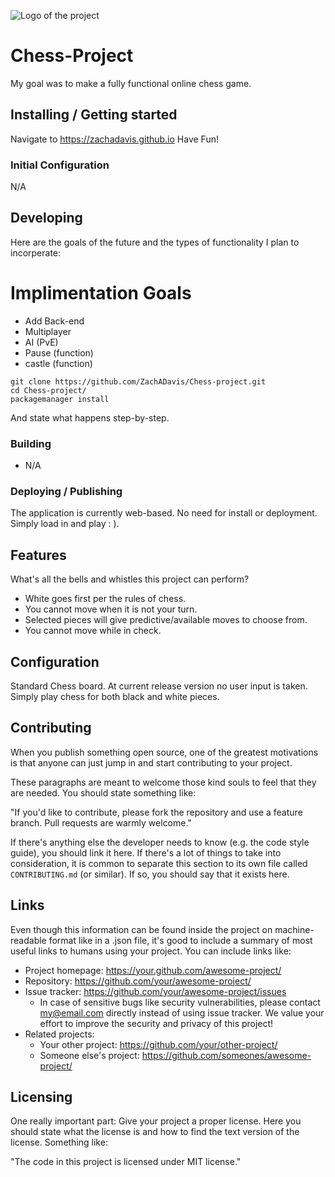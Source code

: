 ![Logo of the project](https://raw.githubusercontent.com/jehna/readme-best-practices/master/sample-logo.png)

# Chess-Project
My goal was to make a fully functional online chess game.


## Installing / Getting started
Navigate to https://zachadavis.github.io
    Have Fun!

### Initial Configuration

N/A

## Developing
Here are the goals of the future and the types of functionality I plan to incorperate:

# Implimentation Goals
* Add Back-end
* Multiplayer
* AI (PvE)
* Pause (function)
* castle (function)



```shell
git clone https://github.com/ZachADavis/Chess-project.git
cd Chess-project/
packagemanager install
```

And state what happens step-by-step.

### Building
* N/A

### Deploying / Publishing
The application is currently web-based. No need for install or deployment. Simply load in and play : ).

## Features

What's all the bells and whistles this project can perform?
* White goes first per the rules of chess.
* You cannot move when it is not your turn.
* Selected pieces will give predictive/available moves to choose from.
* You cannot move while in check.

## Configuration
Standard Chess board. 
At current release version no user input is taken. Simply play chess for both black and white pieces.

## Contributing

When you publish something open source, one of the greatest motivations is that
anyone can just jump in and start contributing to your project.

These paragraphs are meant to welcome those kind souls to feel that they are
needed. You should state something like:

"If you'd like to contribute, please fork the repository and use a feature
branch. Pull requests are warmly welcome."

If there's anything else the developer needs to know (e.g. the code style
guide), you should link it here. If there's a lot of things to take into
consideration, it is common to separate this section to its own file called
`CONTRIBUTING.md` (or similar). If so, you should say that it exists here.

## Links

Even though this information can be found inside the project on machine-readable
format like in a .json file, it's good to include a summary of most useful
links to humans using your project. You can include links like:

- Project homepage: https://your.github.com/awesome-project/
- Repository: https://github.com/your/awesome-project/
- Issue tracker: https://github.com/your/awesome-project/issues
  - In case of sensitive bugs like security vulnerabilities, please contact
    my@email.com directly instead of using issue tracker. We value your effort
    to improve the security and privacy of this project!
- Related projects:
  - Your other project: https://github.com/your/other-project/
  - Someone else's project: https://github.com/someones/awesome-project/


## Licensing

One really important part: Give your project a proper license. Here you should
state what the license is and how to find the text version of the license.
Something like:

"The code in this project is licensed under MIT license."
